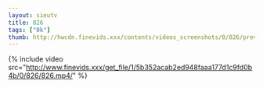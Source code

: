 ```yaml
--- 
layout: sieutv
title: 826
tags: ["0k"]
thumb: http://hwcdn.finevids.xxx/contents/videos_screenshots/0/826/preview.mp4.jpg
---
```

{% include video src="http://www.finevids.xxx/get_file/1/5b352acab2ed948faaa177d1c9fd0b4b/0/826/826.mp4/" %} 
